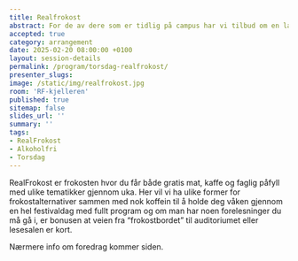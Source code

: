 ```yaml
---
title: Realfrokost
abstract: For de av dere som er tidlig på campus har vi tilbud om en lavterskel frokost
accepted: true
category: arrangement
date: 2025-02-20 08:00:00 +0100
layout: session-details
permalink: /program/torsdag-realfrokost/
presenter_slugs:
image: /static/img/realfrokost.jpg
room: 'RF-kjelleren'
published: true
sitemap: false
slides_url: ''
summary: ''
tags:
- RealFrokost
- Alkoholfri
- Torsdag
---
```


RealFrokost er frokosten hvor du får både gratis mat, kaffe og faglig påfyll med ulike tematikker gjennom uka. Her vil vi ha ulike former for frokostalternativer sammen med nok koffein til å holde deg våken gjennom en hel festivaldag med fullt program og om man har noen forelesninger du må gå i, er bonusen at veien fra “frokostbordet” til auditoriumet eller lesesalen er kort.

Nærmere info om foredrag kommer siden.
